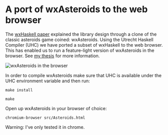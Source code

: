 A port of wxAsteroids to the web browser
===========

The [wxHaskell paper][1] explained the library design through a clone of the classic asteroids game coined: wxAsteroids.
Using the Utrecht Haskell Compiler (UHC) we have ported a subset of wxHaskell to the web browser. This has enabled us
to run a feature-light version of wxAsteroids in the browser. See [my thesis][2] for more information.

![wxAsteroids in the browser](https://raw.github.com/rubendg/msc-thesis/master/resources/browser_wxasteroids.png)

In order to compile wxAsteroids make sure that UHC is available under the UHC environment variable and then run:

    make install

    make

Open up wxAsteroids in your browser of choice:

    chromium-browser src/Asteroids.html


Warning: I've only tested it in chrome.


[1]: http://dl.acm.org/citation.cfm?id=1017472.1017483 
[2]: https://raw.github.com/rubendg/msc-thesis/master/thesis.pdf
